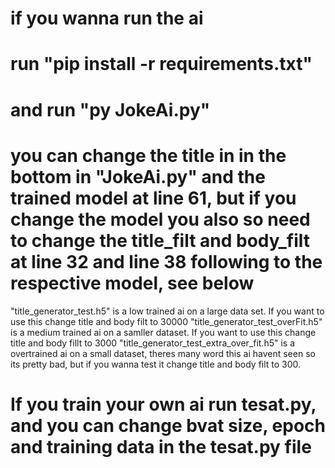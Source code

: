 # if you wanna run the ai
# run "pip install -r requirements.txt"
# and run "py JokeAi.py"
# you can change the title in in the bottom in "JokeAi.py" and the trained model  at line 61, but if you change the model you also so need to change the title_filt and body_filt at line 32 and line 38 following to the respective model, see below
 "title_generator_test.h5" is a low trained ai on a large data set. If you want to use this change title and body filt to 30000
"title_generator_test_overFit.h5" is a medium trained ai on a samller dataset. If you want to use this change title and body fillt to 3000
 "title_generator_test_extra_over_fit.h5" is a overtrained ai on a small dataset, theres many word this ai havent seen so its pretty bad, but if you wanna test it change title and body filt to 300.

# If you train your own ai run tesat.py, and you can change bvat size, epoch and training data in the tesat.py file
